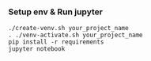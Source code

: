### Setup env & Run jupyter 
```
./create-venv.sh your_project_name
. ./venv-activate.sh your_project_name
pip install -r requirements
jupyter notebook
```
